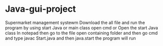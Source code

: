 # Java-gui-project

Supermarket management systewm
Download the all file and run the program by using start Java or main class open cmd or Open the start Java class In notepad then go to the file open containing folder and then go cmd and type javac Start.java and then java.start the
program will run
